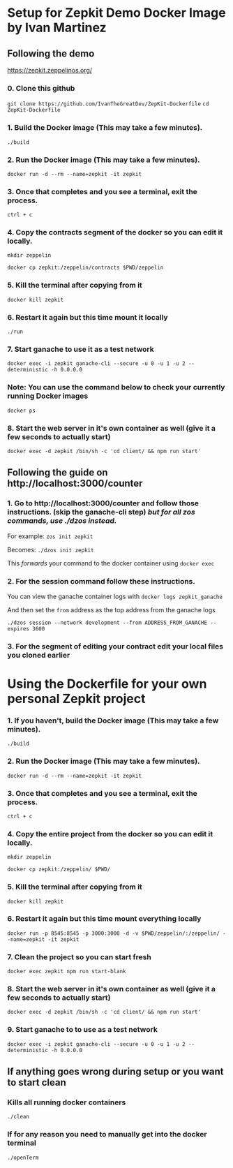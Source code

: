 # Setup for Zepkit Demo Docker Image by Ivan Martinez

## Following the demo

https://zepkit.zeppelinos.org/

### 0. Clone this github

`git clone https://github.com/IvanTheGreatDev/ZepKit-Dockerfile`
`cd ZepKit-Dockerfile`

### 1. Build the Docker image (This may take a few minutes).

`./build`

### 2. Run the Docker image (This may take a few minutes).

`docker run -d --rm --name=zepkit -it zepkit`

### 3. Once that completes and you see a terminal, exit the process.

`ctrl + c`

### 4. Copy the contracts segment of the docker so you can edit it locally.

`mkdir zeppelin`

`docker cp zepkit:/zeppelin/contracts $PWD/zeppelin`

### 5. Kill the terminal after copying from it

`docker kill zepkit`

### 6. Restart it again but this time mount it locally

`./run`

### 7. Start ganache to use it as a test network

`docker exec -i zepkit ganache-cli --secure -u 0 -u 1 -u 2 --deterministic -h 0.0.0.0`

### Note: You can use the command below to check your currently running Docker images

`docker ps`

### 8. Start the web server in it's own container as well (give it a few seconds to actually start)

`docker exec -d zepkit /bin/sh -c 'cd client/ && npm run start'`

## Following the guide on http://localhost:3000/counter

<!-- ### Open another terminal window and make a second bash terminal to the container

`./openTerm` -->

### 1. Go to http://localhost:3000/counter and follow those instructions. (skip the ganache-cli step) _but for all zos commands, use ./dzos instead._

For example:
`zos init zepkit`

Becomes:
`./dzos init zepkit`

This _forwards_ your command to the docker container using `docker exec`

### 2. For the session command follow these instructions.

You can view the ganache container logs with `docker logs zepkit_ganache`

And then set the `from` address as the top address from the ganache logs

`./dzos session --network development --from ADDRESS_FROM_GANACHE --expires 3600`

### 3. For the segment of editing your contract edit your local files you cloned earlier

<!-- # Making changes to your ZepKit docker container

### Copy the files of the docker container into your workspace

`./getFiles`

### After changing what you need, copy the files back to your container
`./pushFiles`-->

# Using the Dockerfile for your own personal Zepkit project

### 1. If you haven't, build the Docker image (This may take a few minutes).

`./build`

### 2. Run the Docker image (This may take a few minutes).

`docker run -d --rm --name=zepkit -it zepkit`

### 3. Once that completes and you see a terminal, exit the process.

`ctrl + c`

### 4. Copy the entire project from the docker so you can edit it locally.

`mkdir zeppelin`

`docker cp zepkit:/zeppelin/ $PWD/`

### 5. Kill the terminal after copying from it

`docker kill zepkit`

### 6. Restart it again but this time mount everything locally

`docker run -p 8545:8545 -p 3000:3000 -d -v $PWD/zeppelin/:/zeppelin/ --name=zepkit -it zepkit`

### 7. Clean the project so you can start fresh

`docker exec zepkit npm run start-blank`

### 8. Start the web server in it's own container as well (give it a few seconds to actually start)

`docker exec -d zepkit /bin/sh -c 'cd client/ && npm run start'`

### 9. Start ganache to to use as a test network

`docker exec -i zepkit ganache-cli --secure -u 0 -u 1 -u 2 --deterministic -h 0.0.0.0`

## If anything goes wrong during setup or you want to start clean

### Kills all running docker containers

`./clean`

### If for any reason you need to manually get into the docker terminal

`./openTerm`

